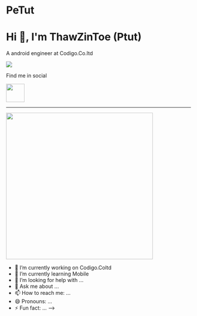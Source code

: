 # PeTut
# Hi 👋, I'm ThawZinToe (Ptut)
A android engineer at Codigo.Co.ltd

![](https://github-profile-trophy.vercel.app/?username=thawzintoe-ptut)

Find me in social 

<a href="https://www.facebook.com/profile.php?id=100008453710693" target="facebook"><img align="center" src="https://cdn1.iconfinder.com/data/icons/logotypes/32/circle-facebook_-512.png" height="50" /></a>


-----
<img src="https://github-readme-stats.vercel.app/api?username=thawzintoe-ptut&show_icons=true" width="400">


- 🔭 I’m currently working on Codigo.Coltd
- 🌱 I’m currently learning Mobile
- 🤔 I’m looking for help with ...
- 💬 Ask me about ...
- 📫 How to reach me: ...
- 😄 Pronouns: ...
- ⚡ Fun fact: ...
-->
